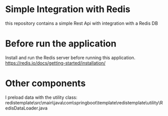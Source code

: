 # Simple Integration with Redis 
this repository contains a simple Rest Api with integration with a Redis DB  

# Before run the application
Install and run the Redis server before running this application.  
https://redis.io/docs/getting-started/installation/  

# Other components
I preload data with the utility class:  
redistemplate\src\main\java\com\springboot\template\redistemplate\utility\RedisDataLoader.java